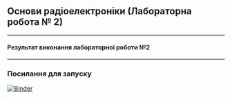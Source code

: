 ## Основи радіоелектроніки (Лабораторна робота № 2) 
---
#### Результат виконання лабораторної роботи №2
---
### Посилання для запуску
[![Binder](https://mybinder.org/badge_logo.svg)](https://mybinder.org/v2/gh/whoamicmd/Lab2_Radio_Electronics/HEAD?urlpath=%2Fdoc%2Ftree%2F%D0%9B%D0%B0%D0%B1%D0%BE%D1%80%D0%B0%D1%82%D0%BE%D1%80%D0%BD%D0%B0+%D1%80%D0%BE%D0%B1%D0%BE%D1%82%D0%B0+2.ipynb)

